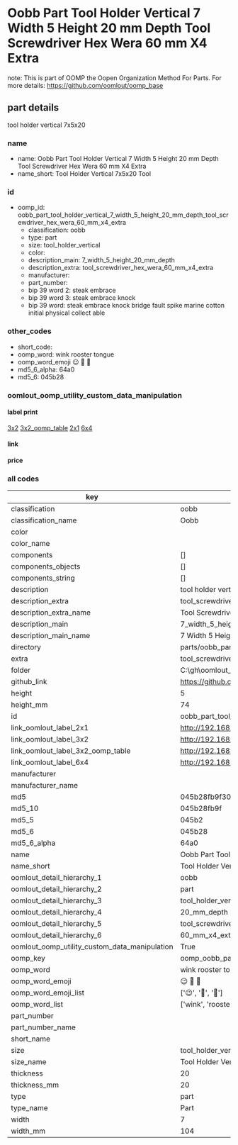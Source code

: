 # Oobb Part Tool Holder Vertical 7 Width 5 Height 20 mm Depth Tool Screwdriver Hex Wera 60 mm X4 Extra  

note: This is part of OOMP the Oopen Organization Method For Parts. For more details: https://github.com/oomlout/oomp_base

##  part details
  



tool holder vertical 7x5x20



### name
* name: Oobb Part Tool Holder Vertical 7 Width 5 Height 20 mm Depth Tool Screwdriver Hex Wera 60 mm X4 Extra
* name_short: Tool Holder Vertical 7x5x20 Tool
### id
* oomp_id: oobb_part_tool_holder_vertical_7_width_5_height_20_mm_depth_tool_screwdriver_hex_wera_60_mm_x4_extra
  * classification: oobb
  * type: part
  * size: tool_holder_vertical
  * color: 
  * description_main: 7_width_5_height_20_mm_depth
  * description_extra: tool_screwdriver_hex_wera_60_mm_x4_extra
  * manufacturer: 
  * part_number: 
  * bip 39 word 2: steak embrace
  * bip 39 word 3: steak embrace knock
  * bip 39 word: steak embrace knock bridge fault spike marine cotton initial physical collect able

### other_codes
* short_code: 
* oomp_word: wink rooster tongue
* oomp_word_emoji :wink: :rooster: :tongue:
* md5_6_alpha: 64a0
* md5_6: 045b28






### oomlout_oomp_utility_custom_data_manipulation
#### label print
[3x2](http://192.168.1.245:1112/?label=oomp%2064a0)
[3x2_oomp_table](http://192.168.1.108:1112/?label=oomp%2064a0)
[2x1](http://192.168.1.242:1112/?label=oomp%2064a0)
[6x4](http://192.168.1.55:1112/?label=oomp%2064a0)    

#### link

                              

#### price







### all codes 
| key | value |  
| --- | --- |  
| classification | oobb |  
| classification_name | Oobb |  
| color |  |  
| color_name |  |  
| components | [] |  
| components_objects | [] |  
| components_string | [] |  
| description | tool holder vertical 7x5x20 |  
| description_extra | tool_screwdriver_hex_wera_60_mm_x4_extra |  
| description_extra_name | Tool Screwdriver Hex Wera 60 mm X4 Extra |  
| description_main | 7_width_5_height_20_mm_depth |  
| description_main_name | 7 Width 5 Height 20 mm Depth |  
| directory | parts/oobb_part_tool_holder_vertical_7_width_5_height_20_mm_depth_tool_screwdriver_hex_wera_60_mm_x4_extra |  
| extra | tool_screwdriver_hex_wera_60_mm_x4 |  
| folder | C:\gh\oomlout_oobb_version_4_generated_parts\things\oobb_part_tool_holder_vertical_7_width_5_height_20_mm_depth_tool_screwdriver_hex_wera_60_mm_x4_extra |  
| github_link | https://github.com/oomlout/oomlout_oomp_part_src/tree/main/parts/oobb_part_tool_holder_vertical_7_width_5_height_20_mm_depth_tool_screwdriver_hex_wera_60_mm_x4_extra |  
| height | 5 |  
| height_mm | 74 |  
| id | oobb_part_tool_holder_vertical_7_width_5_height_20_mm_depth_tool_screwdriver_hex_wera_60_mm_x4_extra |  
| link_oomlout_label_2x1 | http://192.168.1.242:1112/?label=oomp%2064a0 |  
| link_oomlout_label_3x2 | http://192.168.1.245:1112/?label=oomp%2064a0 |  
| link_oomlout_label_3x2_oomp_table | http://192.168.1.108:1112/?label=oomp%2064a0 |  
| link_oomlout_label_6x4 | http://192.168.1.55:1112/?label=oomp%2064a0 |  
| manufacturer |  |  
| manufacturer_name |  |  
| md5 | 045b28fb9f30d1034729f1bcf79226a8 |  
| md5_10 | 045b28fb9f |  
| md5_5 | 045b2 |  
| md5_6 | 045b28 |  
| md5_6_alpha | 64a0 |  
| name | Oobb Part Tool Holder Vertical 7 Width 5 Height 20 mm Depth Tool Screwdriver Hex Wera 60 mm X4 Extra |  
| name_short | Tool Holder Vertical 7x5x20 Tool |  
| oomlout_detail_hierarchy_1 | oobb |  
| oomlout_detail_hierarchy_2 | part |  
| oomlout_detail_hierarchy_3 | tool_holder_vertical |  
| oomlout_detail_hierarchy_4 | 20_mm_depth |  
| oomlout_detail_hierarchy_5 | tool_screwdriver_hex_wera |  
| oomlout_detail_hierarchy_6 | 60_mm_x4_extra |  
| oomlout_oomp_utility_custom_data_manipulation | True |  
| oomp_key | oomp_oobb_part_tool_holder_vertical_7_width_5_height_20_mm_depth_tool_screwdriver_hex_wera_60_mm_x4_extra |  
| oomp_word | wink rooster tongue |  
| oomp_word_emoji | :wink: :rooster: :tongue: |  
| oomp_word_emoji_list | [':wink:', ':rooster:', ':tongue:'] |  
| oomp_word_list | ['wink', 'rooster', 'tongue'] |  
| part_number |  |  
| part_number_name |  |  
| short_name |  |  
| size | tool_holder_vertical |  
| size_name | Tool Holder Vertical |  
| thickness | 20 |  
| thickness_mm | 20 |  
| type | part |  
| type_name | Part |  
| width | 7 |  
| width_mm | 104 |  
